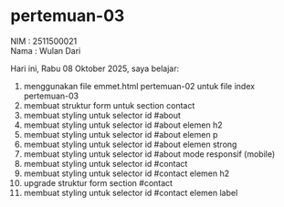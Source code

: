 # pertemuan-03

NIM : 2511500021 <br>
Nama : Wulan Dari <br>

Hari ini, Rabu 08 Oktober 2025, saya belajar:
<ol>
<li>menggunakan file emmet.html pertemuan-02 untuk file index pertemuan-03</li>
<li>membuat struktur form untuk section contact</li>
<li>membuat styling untuk selector id #about</li>
<li>membuat styling untuk selector id #about elemen h2</li>
<li>membuat styling untuk selector id #about elemen p</li>
<li>membuat styling untuk selector id #about elemen strong</li>
<li>membuat styling untuk selector id #about mode responsif (mobile)</li>
<li>membuat styling untuk selector id #contact</li>
<li>membuat styling untuk selector id #contact elemen h2</li>
<li>upgrade struktur form section #contact</li>
<li>membuat styling untuk selector id #contact elemen label</li>

</ol>